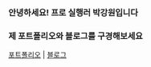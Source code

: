 ### 안녕하세요! 프로 실행러 박강원입니다
### 제 포트폴리오와 블로그를 구경해보세요


[포트폴리오](https://roan-helmet-ae1.notion.site/6cb6ca91de9f4a25a81a92c21c44319b?pvs=4) |
[블로그](https://kangwonpark27.tistory.com/) 


